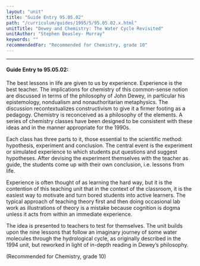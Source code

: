 ```yaml
---
layout: "unit"
title: "Guide Entry 95.05.02"
path: "/curriculum/guides/1995/5/95.05.02.x.html"
unitTitle: "Dewey and Chemistry: The Water Cycle Revisited"
unitAuthor: "Stephen Beasley- Murray"
keywords: ""
recommendedFor: "Recommended for Chemistry, grade 10"
---
```

<body>
<hr/>
<h4>
Guide Entry to 95.05.02:
</h4>
The best lessons in life are given to us by experience. Experience is the best teacher. The implications for chemistry of this common-sense notion are discussed in terms of the philosophy of John Dewey, in particular his epistemology, nondualism and nonauthoritarian metaphysics. The discussion recontextualizes constructivism to give it a firmer footing as a pedagogy. Chemistry is reconceived as a philosophy of the elements. A series of chemistry classes have been designed to be consistent with these ideas and in the manner appropriate for the 1990s.
<p>
Each class has three parts to it, those essential to the scientific method: hypothesis, experiment and conclusion. The central event is the experiment or simulated experience to which students put questions and suggest hypotheses. After devising the experiment themselves with the teacher as guide, the students come up with their own conclusion, i.e. lessons from life.
</p>
<p>
Experience is often thought of as learning the hard way, but it is the contention of this teaching unit that in the context of the classroom, it is the easiest way to motivate and turn bored students into active learners. The typical approach of teaching theory first and then doing occasional lab work as illustrations of theory is a mistake because cognition is dogma unless it acts from within an immediate experience.
</p>
<p>
The idea is presented to teachers to test for themselves. The unit builds upon the nine lessons that follow an imaginary journey of some water molecules through the hydrological cycle, as originally described in the 1994 unit, but reworked in light of in-depth reading in Dewey’s philosophy.
</p>
<p>
(Recommended for Chemistry, grade 10)
</p>
</body>